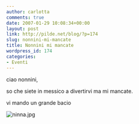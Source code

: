 ```yaml
---
author: carlotta
comments: true
date: 2007-01-29 10:08:34+00:00
layout: post
link: http://pilde.net/blog/?p=174
slug: nonnini-mi-mancate
title: Nonnini mi mancate
wordpress_id: 174
categories:
- Eventi
---
```


ciao nonnini,

so che siete in messico a divertirvi ma mi mancate.

vi mando un grande bacio

![ninna.jpg]({{baseurl}}/uploads/2007/01/ninna.jpg)



